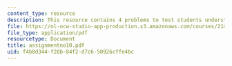 ```yaml
---
content_type: resource
description: This resource contains 4 problems to test students understanding.
file: https://ol-ocw-studio-app-production.s3.amazonaws.com/courses/21m-302-harmony-and-counterpoint-ii-spring-2005/f4b8d344f28b84f2d7c650926cffe4bc_assignmentno10.pdf
file_type: application/pdf
resourcetype: Document
title: assignmentno10.pdf
uid: f4b8d344-f28b-84f2-d7c6-50926cffe4bc
---
```

